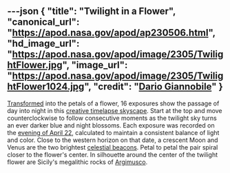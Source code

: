 ---json
{
  "title": "Twilight in a Flower",
  "canonical_url": "https://apod.nasa.gov/apod/ap230506.html",
  "hd_image_url": "https://apod.nasa.gov/apod/image/2305/TwilightFlower.jpg",
  "image_url": "https://apod.nasa.gov/apod/image/2305/TwilightFlower1024.jpg",
  "credit": "[Dario Giannobile](https://www.dariogiannobile.com/)"
}
---

[Transformed](https://apod.nasa.gov/apod/ap220422.html) into the petals of a flower, 16 exposures show the passage of day into night in this [creative timelapse skyscape](https://www.dariogiannobile.com/p605599922/h6a198f02#h6a198f02). Start at the top and move counterclockwise to follow consecutive moments as the twilight sky turns an ever darker blue and night blossoms. Each exposure was recorded on the [evening of April 22](https://www.dariogiannobile.com/night_sky_galleries/nightscape/h6fec4a2d#h6fec4a2d), calculated to maintain a consistent balance of light and color. Close to the western horizon on that date, a crescent Moon and Venus are the two brightest [celestial beacons](https://solarsystem.nasa.gov/skywatching/whats-up/). Petal to petal the pair spiral closer to the flower's center. In silhouette around the center of the twilight flower are Sicily's megalithic rocks of [Argimusco](https://en.wikipedia.org/wiki/Argimusco).
